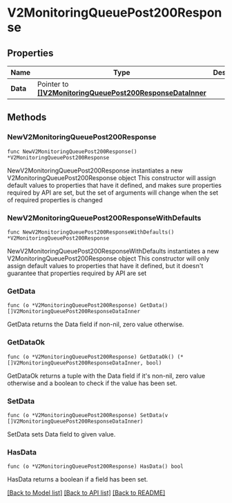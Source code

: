 # V2MonitoringQueuePost200Response

## Properties

Name | Type | Description | Notes
------------ | ------------- | ------------- | -------------
**Data** | Pointer to [**[]V2MonitoringQueuePost200ResponseDataInner**](V2MonitoringQueuePost200ResponseDataInner.md) |  | [optional] 

## Methods

### NewV2MonitoringQueuePost200Response

`func NewV2MonitoringQueuePost200Response() *V2MonitoringQueuePost200Response`

NewV2MonitoringQueuePost200Response instantiates a new V2MonitoringQueuePost200Response object
This constructor will assign default values to properties that have it defined,
and makes sure properties required by API are set, but the set of arguments
will change when the set of required properties is changed

### NewV2MonitoringQueuePost200ResponseWithDefaults

`func NewV2MonitoringQueuePost200ResponseWithDefaults() *V2MonitoringQueuePost200Response`

NewV2MonitoringQueuePost200ResponseWithDefaults instantiates a new V2MonitoringQueuePost200Response object
This constructor will only assign default values to properties that have it defined,
but it doesn't guarantee that properties required by API are set

### GetData

`func (o *V2MonitoringQueuePost200Response) GetData() []V2MonitoringQueuePost200ResponseDataInner`

GetData returns the Data field if non-nil, zero value otherwise.

### GetDataOk

`func (o *V2MonitoringQueuePost200Response) GetDataOk() (*[]V2MonitoringQueuePost200ResponseDataInner, bool)`

GetDataOk returns a tuple with the Data field if it's non-nil, zero value otherwise
and a boolean to check if the value has been set.

### SetData

`func (o *V2MonitoringQueuePost200Response) SetData(v []V2MonitoringQueuePost200ResponseDataInner)`

SetData sets Data field to given value.

### HasData

`func (o *V2MonitoringQueuePost200Response) HasData() bool`

HasData returns a boolean if a field has been set.


[[Back to Model list]](../README.md#documentation-for-models) [[Back to API list]](../README.md#documentation-for-api-endpoints) [[Back to README]](../README.md)


